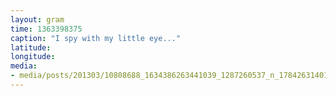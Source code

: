 ```yaml
---
layout: gram
time: 1363398375
caption: "I spy with my little eye..."
latitude: 
longitude: 
media:
- media/posts/201303/10808688_1634386263441039_1287260537_n_17842631401000351.jpg
---
```

